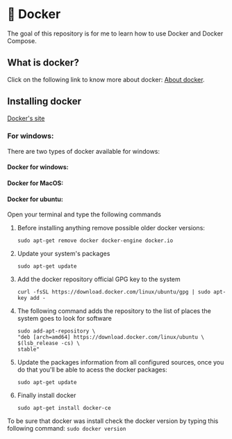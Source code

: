 # :whale: Docker

The goal of this repository is for me to learn how to use Docker and Docker Compose.

## What is docker?

Click on the following link to know more about docker: [About docker](./concepts/aboutDocker.md). 

## Installing docker

[Docker's site](https://www.docker.com/products/docker-desktop)

### For windows:

There are two types of docker available for windows:

#### Docker for windows:

#### Docker for MacOS:

#### Docker for ubuntu:

Open your terminal and type the following commands

1. Before installing anything remove possible older docker versions:

    ```
    sudo apt-get remove docker docker-engine docker.io
    ```

2. Update your system's packages
    ```
    sudo apt-get update
    ```
3.  Add the docker repository official GPG key to the system
    ```
    curl -fsSL https://download.docker.com/linux/ubuntu/gpg | sudo apt-key add -
    ```

4. The following command adds the repository to the list of places the system goes to look for software
    ```
    sudo add-apt-repository \
   "deb [arch=amd64] https://download.docker.com/linux/ubuntu \
   $(lsb_release -cs) \
   stable"
   ```

5. Update the packages information from all configured sources, once you do that you'll be able to acess the docker packages:
    ```
    sudo apt-get update
    ```

6. Finally install docker
    ```
    sudo apt-get install docker-ce 
    ```

To be sure that docker was install check the docker version by typing this following command:
    ```
    sudo docker version
    ```